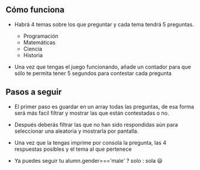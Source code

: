 ## Cómo funciona

- Habrá 4 temas sobre los que preguntar y cada tema tendrá 5 preguntas.

  - Programación
  - Matemáticas
  - Ciencia
  - Historia

- Una vez que tengas el juego funcionando, añade un contador para que sólo te permita tener 5 segundos para contestar cada pregunta

## Pasos a seguir

- El primer paso es guardar en un array todas las preguntas, de esa forma será más facil filtrar y mostrar las que están contestadas o no.

- Después deberás filtrar las que no han sido respondidas aún para seleccionar una aleatoria y mostrarla por pantalla.

- Una vez que la tengas imprime por consola la pregunta, las 4 respuestas posibles y el tema al que pertenece

- Ya puedes seguir tu alumn.gender==='male' ? solo : sola 😃
